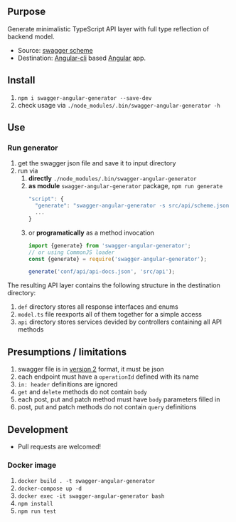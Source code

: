 ## Purpose

Generate minimalistic TypeScript API layer with full type reflection of backend model.
- Source: [swagger scheme](https://swagger.io/specification/)
- Destination: [Angular-cli](https://cli.angular.io/) based [Angular](https://angular.io/) app.

## Install

1. `npm i swagger-angular-generator --save-dev`
1. check usage via `./node_modules/.bin/swagger-angular-generator -h`

## Use

### Run generator

1. get the swagger json file and save it to input directory
1. run via
    1. **directly** `./node_modules/.bin/swagger-angular-generator`
    1. **as module** `swagger-angular-generator` package, `npm run generate`
        ```javascript
        "script": {
          "generate": "swagger-angular-generator -s src/api/scheme.json -d src/api/generated"
          ...
        }
        ```
    1. or **programatically** as a method invocation
        ```typescript
        import {generate} from 'swagger-angular-generator';
        // or using CommonJS loader
        const {generate} = require('swagger-angular-generator');

        generate('conf/api/api-docs.json', 'src/api');
        ```

The resulting API layer contains the following structure in the destination directory:

1. `def` directory stores all response interfaces and enums
1. `model.ts` file reexports all of them together for a simple access
1. `api` directory stores services devided by controllers containing all API methods


## Presumptions / limitations

1. swagger file is in [version 2](https://github.com/OAI/OpenAPI-Specification/blob/master/versions/2.0.md) format, it must be json
1. each endpoint must have a `operationId` defined with its name
1. `in: header` definitions are ignored
1. `get` and `delete` methods do not contain `body`
1. each post, put and patch method must have `body` parameters filled in
1. post, put and patch methods do not contain `query` definitions

## Development

* Pull requests are welcomed!

### Docker image

1. `docker build . -t swagger-angular-generator`
1. `docker-compose up -d`
1. `docker exec -it swagger-angular-generator bash`
1. `npm install`
1. `npm run test`